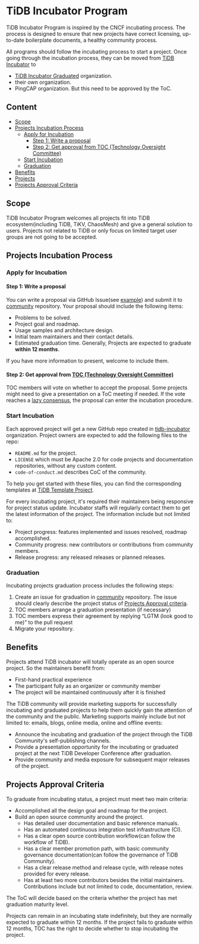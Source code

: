 # TiDB Incubator Program

TiDB Incubator Program is inspired by the CNCF incubating process. The process is designed to ensure that new projects have correct licensing, up-to-date boilerplate documents, a healthy community process.

All programs should follow the incubating process to start a project. Once going through the incubation process, they can be moved from [TiDB Incubator](https://github.com/tidb-incubator) to
* [TiDB Incubator Graduated](https://github.com/tidb-incubator-graduated) organization.
* their own organization.
* PingCAP organization. But this need to be approved by the ToC.

## Content

<!-- vim-markdown-toc GFM -->

* [Scope](#scope)
* [Projects Incubation Process](#projects-incubation-process)
    * [Apply for Incubation](#apply-for-incubation)
        * [Step 1: Write a proposal](#step-1-write-a-proposal)
        * [Step 2: Get approval from TOC (Technology Oversight Committee)](#step-2-get-approval-from-toc-technology-oversight-committee)
    * [Start Incubation](#start-incubation)
    * [Graduation](#graduation)
* [Benefits](#benefits)
* [Projects](#projects)
* [Projects Approval Criteria](#projects-approval-criteria)

<!-- vim-markdown-toc -->

## Scope

TiDB Incubator Program welcomes all projects fit into TiDB ecosystem(including TiDB, TiKV, ChaosMesh) and give a general solution to users. Projects not related to TiDB or only focus on limited target user groups are not going to be accepted.

## Projects Incubation Process

### Apply for Incubation

#### Step 1: Write a proposal

You can write a proposal via GitHub Issue(see [example](https://github.com/pingcap/community/issues/81)) and submit it to [community](https://github.com/pingcap/community/) repository. Your proposal should include the following items:

* Problems to be solved.
* Project goal and roadmap.
* Usage samples and architecture design.
* Initial team maintainers and their contact details.
* Estimated graduation time. Generally, Projects are expected to graduate **within 12 months**.

If you have more information to present, welcome to include them.

#### Step 2: Get approval from [TOC (Technology Oversight Committee)](https://github.com/pingcap/community/tree/master/toc)

TOC members will vote on whether to accept the proposal. Some projects might need to give a presentation on a ToC meeting if needed. If the vote reaches a [lazy consensus](https://github.com/pingcap/community/tree/master/toc#approvals), the proposal can enter the incubation procedure.

### Start Incubation

Each approved project will get a new GitHub repo created in [tidb-incubator](https://github.com/tidb-incubator) organization. Project owners are expected to add the following files to the repo:

* `README.md` for the project.
* `LICENSE` which must be Apache 2.0 for code projects and documentation repositories, without any custom content.
* `code-of-conduct.md` describes CoC of the community.

To help you get started with these files, you can find the corresponding templates at [TiDB Template Project](https://github.com/tidb-incubator/tidb-template-project).

For every incubating project, it's required their maintainers being responsive for project status update. Incubator staffs will regularly contact them to get the latest information of the project. The information include but not limited to:
* Project progress: features implemented and issues resolved, roadmap accomplished.
* Community progress: new contributors or contributions from community members.
* Release progress: any released releases or planned releases.

### Graduation

Incubating projects graduation process includes the following steps:

1. Create an issue for graduation in [community](https://github.com/pingcap/community/) repository. The issue should clearly describe the project status of [Projects Approval criteria](#projects-approval-criteria.md).
2. TOC members arrange a graduation presentation (if necessary)
3. TOC members express their agreement by replying “LGTM (look good to me)” to the pull request
4. Migrate your repository.

## Benefits

Projects attend TiDB incubator will totally operate as an open source project. So the maintainers benefit from:
* First-hand practical experience
* The participant fully as an organizer or community member
* The project will be maintained continuously after it is finished

The TiDB community will provide marketing supports for successfully incubating and graduated projects to help them quickly gain the attention of the community and the public. Marketing supports mainly include but not limited to: emails, blogs, online media, online and offline events:
* Announce the incubating and graduation of the project through the TiDB Community's self-publishing channels.
* Provide a presentation opportunity for the incubating or graduated project at the next TiDB Developer Conference after graduation.
* Provide community and media exposure for subsequent major releases of the project.

## Projects Approval Criteria

To graduate from incubating status, a project must meet two main criteria:

* Accomplished all the design goal and roadmap for the project.
* Build an open source community around the project.
  * Has detailed user documentation and basic reference manuals.
  * Has an automated continuous integration test infrastructure (CI).
  * Has a clear open source contribution workflow(can follow the workflow of TiDB).
  * Has a clear member promotion path, with basic community governance documentation(can follow the governance of TiDB Community).
  * Has a clear release method and release cycle, with release notes provided for every release.
  * Has at least two more contributors besides the initial maintainers. Contributions include but not limited to code, documentation, review.

The ToC will decide based on the criteria whether the project has met graduation maturity level.

Projects can remain in an incubating state indefinitely, but they are normally expected to graduate within 12 months. If the project fails to graduate within 12 months, TOC has the right to decide whether to stop incubating the project.
